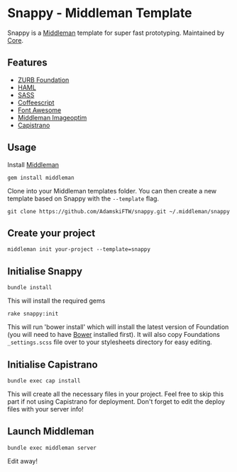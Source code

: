 # Snappy - Middleman Template #

Snappy is a [Middleman](http://middlemanapp.com/) template for super fast prototyping. Maintained by [Core](http://wearecore.co.uk/).

## Features ##

* [ZURB Foundation](http://foundation.zurb.com/)
* [HAML](http://haml.info/)
* [SASS](http://sass-lang.com/)
* [Coffeescript](http://coffeescript.org/)
* [Font Awesome](http://fortawesome.github.io/Font-Awesome/)
* [Middleman Imageoptim](https://github.com/plasticine/middleman-imageoptim)
* [Capistrano](http://capistranorb.com/)

## Usage ##

Install [Middleman](http://middlemanapp.com/)

`gem install middleman`

Clone into your Middleman templates folder. You can then create a new template based on Snappy with the `--template` flag.

`git clone https://github.com/AdamskiFTW/snappy.git ~/.middleman/snappy`

## Create your project ##
`middleman init your-project --template=snappy`

## Initialise Snappy ##
`bundle install`

This will install the required gems

`rake snappy:init`

This will run 'bower install' which will install the latest version of Foundation (you will need to have [Bower](http://bower.io/) installed first). It will also copy Foundations `_settings.scss` file over to your stylesheets directory for easy editing.

## Initialise Capistrano ##
`bundle exec cap install`

This will create all the necessary files in your project. Feel free to skip this part if not using Capistrano for deployment. Don't forget to edit the deploy files with your server info!

## Launch Middleman ##
`bundle exec middleman server`

Edit away!